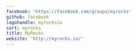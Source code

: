```yaml
---
facebook: 'https://facebook.com/groups/myrocks'
github: facebook
logohandle: myrocksio
sort: myrocks
title: MyRocks
website: 'http://myrocks.io/'
---
```

